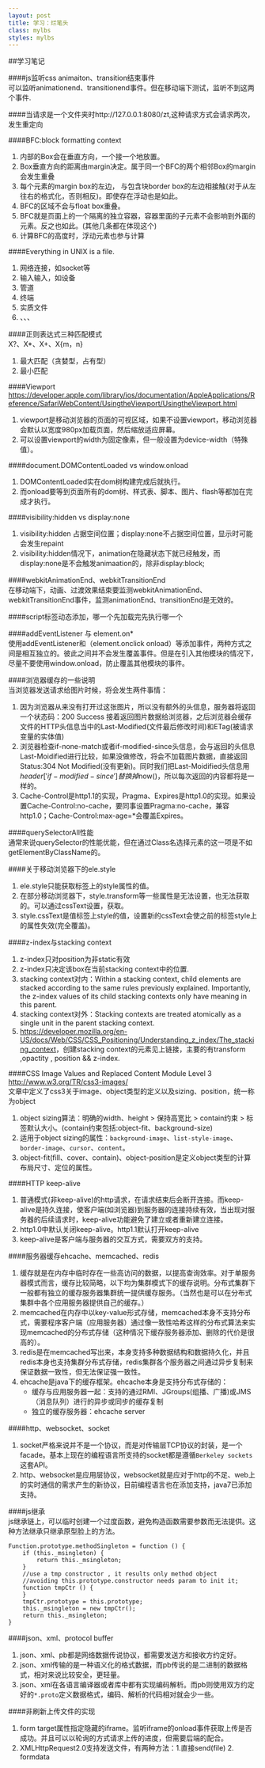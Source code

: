 ```yaml
---
layout: post
title: 学习：烂笔头
class: mylbs
styles: mylbs
---
```


##学习笔记

####js监听css animaiton、transition结束事件    
可以监听animationend、transitionend事件。但在移动端下测试，监听不到这两个事件.

####当请求是一个文件夹时http://127.0.0.1:8080/zt,这种请求方式会请求两次，发生重定向

####BFC:block formatting context          
1. 内部的Box会在垂直方向，一个接一个地放置。
2. Box垂直方向的距离由margin决定。属于同一个BFC的两个相邻Box的margin会发生重叠
3. 每个元素的margin box的左边， 与包含块border box的左边相接触(对于从左往右的格式化，否则相反)。即使存在浮动也是如此。
4. BFC的区域不会与float box重叠。
5. BFC就是页面上的一个隔离的独立容器，容器里面的子元素不会影响到外面的元素。反之也如此。(其他几条都在体现这个)
6. 计算BFC的高度时，浮动元素也参与计算

####Everything in UNIX is a file.     
1. 网络连接，如socket等
2. 输入输入，如设备
3. 管道
4. 终端
5. 实质文件
6. 、、、

####正则表达式三种匹配模式   
X?、X*、X+、X{m，n}     

1. 最大匹配（贪婪型，占有型）
2. 最小匹配

####Viewport  
<https://developer.apple.com/library/ios/documentation/AppleApplications/Reference/SafariWebContent/UsingtheViewport/UsingtheViewport.html>     

1. viewport是移动浏览器的页面的可视区域，如果不设置viewport，移动浏览器会默认以宽度980px加载页面，然后缩放适应屏幕。
2. 可以设置viewport的width为固定像素，但一般设置为device-width（特殊值）。

####document.DOMContentLoaded vs window.onload     
1. DOMContentLoaded实在dom树构建完成后就执行。
2. 而onload要等到页面所有的dom树、样式表、脚本、图片、flash等都加在完成才执行。

####visibility:hidden vs display:none     
1. visibility:hidden 占据空间位置；display:none不占据空间位置，显示时可能会发生repaint
2. visibility:hidden情况下，animation在隐藏状态下就已经触发，而display:none是不会触发animaation的，除非display:block;

####webkitAnimationEnd、webkitTransitionEnd    
在移动端下，动画、过渡效果结束要监测webkitAnimationEnd、webkitTransitionEnd事件，监测animationEnd、transitionEnd是无效的。

####script标签动态添加，哪一个先加载完先执行哪一个

####addEventListener 与 element.on*    
使用addEventListener和（element.onclick onload）等添加事件，两种方式之间是相互独立的。彼此之间并不会发生覆盖事件。但是在引入其他模块的情况下，尽量不要使用window.onload，防止覆盖其他模块的事件。

####浏览器缓存的一些说明    
当浏览器发送请求给图片时候，将会发生两件事情：        
 
1. 因为浏览器从来没有打开过这张图片，所以没有额外的头信息，服务器将返回一个状态码：200 Success 接着返回图片数据给浏览器，之后浏览器会缓存文件的HTTP头信息当中的Last-Modified(文件最后修改时间)和ETag(被请求变量的实体值)
2. 浏览器检查if-none-match或者if-modified-since头信息，会与返回的头信息Last-Moidified进行比较，如果没做修改，将会不加载图片数据，直接返回Status:304 Not Modified(没有更新)。同时我们把Last-Moidified头信息用$header['if-modified-since']替换掉$now()，所以每次返回的内容都将是一样的。
3. Cache-Control是http1.1的实现，Pragma、Expires是http1.0的实现。如果设置Cache-Control:no-cache，要同事设置Pragma:no-cache，兼容http1.0；Cache-Control:max-age=*会覆盖Expires。

####querySelectorAll性能    
通常来说querySelector的性能优能，但在通过Class名选择元素的这一项是不如getElementByClassName的。

####关于移动浏览器下的ele.style      
1. ele.style只能获取标签上的style属性的值。
2. 在部分移动浏览器下，style.transform等一些属性是无法设置，也无法获取的。可以通过cssText设置，获取。
3. style.cssText是值标签上style的值，设置新的cssText会使之前的标签style上的属性失效(完全覆盖)。

####z-index与stacking context      
1. z-index只对position为非static有效
2. z-index只决定该box在当前stacking context中的位置.
3. stacking context对内：Within a stacking context, child elements are stacked according to the same rules previously explained. Importantly, the z-index values of its child stacking contexts only have meaning in this parent. 
4. stacking context对外：Stacking contexts are treated atomically as a single unit in the parent stacking context.
5. <https://developer.mozilla.org/en-US/docs/Web/CSS/CSS_Positioning/Understanding_z_index/The_stacking_context>，创建stacking context的元素见上链接，主要的有transform ,opactity , position && z-index.

####CSS Image Values and Replaced Content Module Level 3  
<http://www.w3.org/TR/css3-images/>     
文章中定义了css3关于image、object类型的定义以及sizing、position，统一称为object

1. object sizing算法：明确的width、height > 保持高宽比 > contain约束 > 标签默认大小。(contain约束包括:object-fit、background-size)
2. 适用于object sizing的属性：`background-image`、`list-style-image`、`border-image`、`cursor`、`content`。
3. object-fit(fill、cover、contain)、object-position是定义object类型的计算布局尺寸、定位的属性。

####HTTP keep-alive   
1. 普通模式(非keep-alive)的http请求，在请求结束后会断开连接。而keep-alive是持久连接，使客户端(如浏览器)到服务器的连接持续有效，当出现对服务器的后续请求时，keep-alive功能避免了建立或者重新建立连接。
2. http1.0中默认关闭keep-alive。http1.1默认打开keep-alive
3. keep-alive是客户端与服务器的交互方式，需要双方的支持。

####服务器缓存ehcache、memcached、redis     
1. 缓存就是在内存中临时存在一些高访问的数据，以提高查询效率。对于单服务器模式而言，缓存比较简略，以下均为集群模式下的缓存说明。分布式集群下一般都有独立的缓存服务器集群统一提供缓存服务。（当然也是可以在分布式集群中各个应用服务器提供自己的缓存。）
2. memcached在内存中以key-value形式存储，memcached本身不支持分布式，需要程序客户端（应用服务器）通过像一致性哈希这样的分布式算法来实现memcached的分布式存储（这种情况下缓存服务器添加、删除的代价是很高的）。
3. redis是在memcached写出来，本身支持多种数据结构和数据持久化，并且redis本身也支持集群分布式存储，redis集群各个服务器之间通过异步复制来保证数据一致性，但无法保证强一致性。
4. ehcache是java下的缓存框架。ehcache本身是支持分布式存储的：
    + 缓存与应用服务器一起：支持的通过RMI、JGroups(组播、广播)或JMS（消息队列）进行的异步或同步的缓存复制
    + 独立的缓存服务器：ehcache server

####http、websocket、socket      
1. socket严格来说并不是一个协议，而是对传输层TCP协议的封装，是一个facade。基本上现在的编程语言所支持的socket都是遵循`Berkeley sockets`这套API。
2. http、websocket是应用层协议，websocket就是应对于http的不足、web上的实时通信的需求产生的新协议，目前编程语言也在添加支持，java7已添加支持。

####js继承  
js继承链上，可以临时创建一个过度函数，避免构造函数需要参数而无法提供。这种方法继承只继承原型脸上的方法。
        
    Function.prototype.methodSingleton = function () {
        if (this._msingleton) {
            return this._msingleton;
        }
        //use a tmp constructor , it results only method object
        //avoiding this.prototype.constructor needs param to init it;
        function tmpCtr () {
        }
        tmpCtr.prototype = this.prototype;
        this._msingleton = new tmpCtr();
        return this._msingleton;
    }

####json、xml、protocol buffer
1. json、xml、pb都是网络数据传说协议，都需要发送方和接收方约定好。
2. json、xml传输的是一种语义化的格式数据，而pb传说的是二进制的数据格式，相对来说比较安全，更轻量。
3. json、xml在各语言编译器或者库中都有实现编码解析。而pb则使用双方约定好的`*.proto`定义数据格式，编码、解析的代码相对就会少一些。

####非刷新上传文件的实现
1. form target属性指定隐藏的iframe。监听iframe的onload事件获取上传是否成功。并且可以以轮询的方式请求上传的进度，但需要后端的配合。
2. XMLHttpRequest2.0支持发送文件，有两种方法：1.直接send(file) 2. formdata